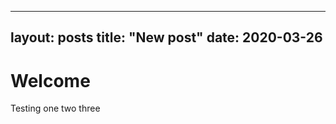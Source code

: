 ------------
layout: posts
title: "New post"
date: 2020-03-26
------------------
# Welcome

Testing one two three

